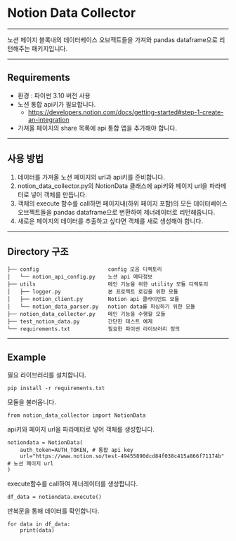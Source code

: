# Notion Data Collector
***
노션 페이지 블록내의 데이터베이스 오브젝트들을 가져와 pandas dataframe으로 리턴해주는 패키지입니다.

***
## Requirements
* 환경 : 파이썬 3.10 버전 사용
* 노션 통합 api키가 필요합니다.
  * https://developers.notion.com/docs/getting-started#step-1-create-an-integration
* 가져올 페이지의 share 목록에 api 통합 앱을 추가해야 합니다.
***
## 사용 방법
1. 데이터를 가져올 노션 페이지의 url과 api키를 준비합니다.
2. notion_data_collector.py의 NotionData 클래스에 api키와 페이지 url을 파라메터로 넣어 객체를 만듭니다.
3. 객체의 execute 함수를 call하면 페이지내(하위 페이지 포함)의 모든 데이터베이스 오브젝트들을 pandas dataframe으로 변환하여 제너레이터로 리턴해줍니다.
4. 새로운 페이지의 데이터를 추출하고 싶다면 객체를 새로 생성해야 합니다.
***
## Directory 구조
```
├── config                      config 모음 디렉토리 
│   └── notion_api_config.py    노션 api 메타정보 
├── utils                       메인 기능을 위한 utility 모듈 디렉토리
│   ├── logger.py               본 프로젝트 로깅을 위한 모듈
│   ├── notion_client.py        Notion api 클라이언트 모듈
│   └── notion_data_parser.py   notion data를 파싱하기 위한 모듈
├── notion_data_collector.py    메인 기능을 수행할 모듈
├── test_notion_data.py         간단한 테스트 예제
└── requirements.txt            필요한 파이썬 라이브러리 정의
```
***
## Example
필요 라이브러리를 설치합니다.  
```
pip install -r requirements.txt
```
모듈을 불러옵니다.  
```
from notion_data_collector import NotionData
```
api키와 페이지 url을 파라메터로 넣어 객체를 생성합니다.
```
notiondata = NotionData(
    auth_token=AUTH_TOKEN, # 통합 api key
    url="https://www.notion.so/test-49455890dcd84f038c415a866f71174b" # 노션 페이지 url
)
```
execute함수를 call하여 제너레이터를 생성합니다.
```
df_data = notiondata.execute()
```
반복문을 통해 데이터를 확인합니다.
```
for data in df_data:
    print(data)
```
